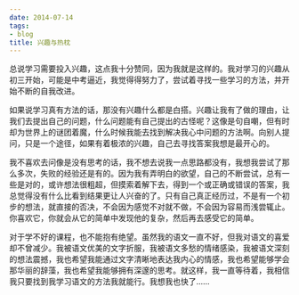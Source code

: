 ```yaml
---
date: 2014-07-14
tags:
- blog
title: 兴趣与热枕
---
```


总说学习需要投入兴趣，这点我十分赞同，因为我就是这样的。我对学习的兴趣从初三开始，可能是中考逼近，我觉得得努力了，尝试着寻找一些学习的方法，并开始不断的自我改进。
<!--more-->

如果说学习真有方法的话，那没有兴趣什么都是白搭。兴趣让我有了做的理由，让我们去提出自己的问题，什么问题能有自己提出的古怪呢？这像是句自嘲，但有时却为世界上的谜团着魔，什么时候我能去找到解决我心中问题的方法啊。向别人提问，只是一个途径，如果有着极浓的兴趣，自己去寻找答案我想是最开心的。

我不喜欢去问像是没有思考的话，我不想去说我一点思路都没有，我想我尝试了那么多次，失败的经验还是有的。因为我有弄明白的欲望，自己的不断尝试，总有一些是对的，或许想法很粗超，但摸索着解下去，得到一个或正确或错误的答案，我总觉得没有什么比看到结果更让人兴奋的了。只有自己真正经历过，不是有一个初步的想法，就直接的否决，不会因为感觉不对就不做，不会因为容易而浅尝辄止。你喜欢它，你就会从它的简单中发现他的复杂，然后再去感受它的简单。

对于学不好的课程，也不能抱有绝望。虽然我的语文一直不好，但我对语文的喜爱却不曾减少。我被语文优美的文字折服，我被语文多愁的情绪感染，我被语文深刻的想法震撼，我也希望我能通过文字清晰地表达我内心的情感，我也希望能够学会那华丽的辞藻，我也希望我能够拥有深邃的思考。就这样，我一直等待着，我相信我只要找到我学习语文的方法我就能行。我想我也快了……
